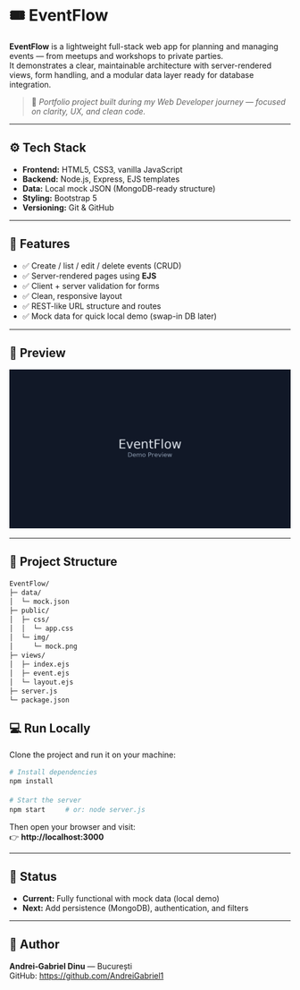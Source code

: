 # 🎟️ EventFlow

**EventFlow** is a lightweight full-stack web app for planning and managing events — from meetups and workshops to private parties.  
It demonstrates a clear, maintainable architecture with server-rendered views, form handling, and a modular data layer ready for database integration.

> 🧭 *Portfolio project built during my Web Developer journey — focused on clarity, UX, and clean code.*

---

## ⚙️ Tech Stack

- **Frontend:** HTML5, CSS3, vanilla JavaScript  
- **Backend:** Node.js, Express, EJS templates  
- **Data:** Local mock JSON (MongoDB-ready structure)  
- **Styling:** Bootstrap 5  
- **Versioning:** Git & GitHub  

---

## 🚀 Features

- ✅ Create / list / edit / delete events (CRUD)  
- ✅ Server-rendered pages using **EJS**  
- ✅ Client + server validation for forms  
- ✅ Clean, responsive layout  
- ✅ REST-like URL structure and routes  
- ✅ Mock data for quick local demo (swap-in DB later)  

---

## 📸 Preview

![Preview](public/img/mock.png)

---

## 🧩 Project Structure

```text
EventFlow/
├─ data/
│  └─ mock.json
├─ public/
│  ├─ css/
│  │  └─ app.css
│  └─ img/
│     └─ mock.png
├─ views/
│  ├─ index.ejs
│  ├─ event.ejs
│  └─ layout.ejs
├─ server.js
└─ package.json

```

## 💻 Run Locally

Clone the project and run it on your machine:

```bash
# Install dependencies
npm install

# Start the server
npm start     # or: node server.js

```
Then open your browser and visit:  
👉 **http://localhost:3000**

---

## 📌 Status

- **Current:** Fully functional with mock data (local demo)  
- **Next:** Add persistence (MongoDB), authentication, and filters

---

## 👤 Author

**Andrei‑Gabriel Dinu** — București  
GitHub: https://github.com/AndreiGabriel1
